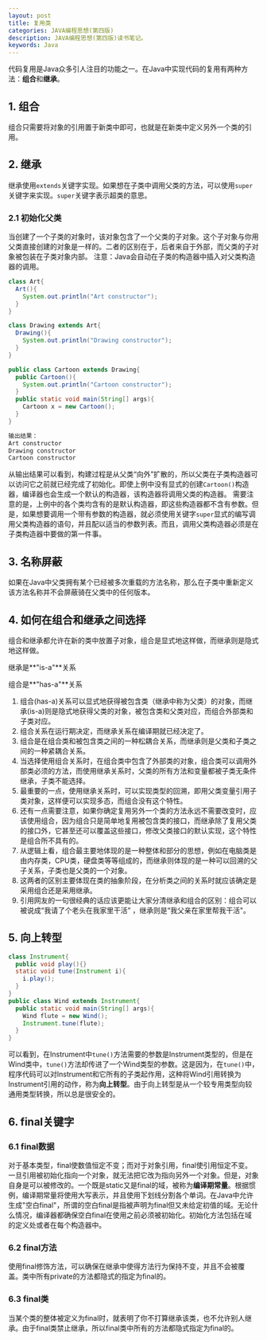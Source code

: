```yaml
---
layout: post
title: 复用类
categories: JAVA编程思想(第四版)
description: JAVA编程思想(第四版)读书笔记。
keywords: Java 
---
```


代码复用是Java众多引人注目的功能之一。在Java中实现代码的复用有两种方法：**组合**和**继承**。

## 1. 组合

组合只需要将对象的引用置于新类中即可，也就是在新类中定义另外一个类的引用。

## 2. 继承

继承使用`extends`关键字实现。如果想在子类中调用父类的方法，可以使用`super`关键字来实现。`super`关键字表示超类的意思。

### 2.1 初始化父类

当创建了一个子类的对象时，该对象包含了一个父类的子对象。这个子对象与你用父类直接创建的对象是一样的。二者的区别在于，后者来自于外部，而父类的子对象被包装在子类对象内部。
注意：Java会自动在子类的构造器中插入对父类构造器的调用。

```java
class Art{
  Art(){
    System.out.println("Art constructor");
  }
}

class Drawing extends Art{
  Drawing(){
    System.out.println("Drawing constructor");
  }
}

public class Cartoon extends Drawing{
  public Cartoon(){
    System.out.println("Cartoon constructor");
  }
  public static void main(String[] args){
    Cartoon x = new Cartoon();
  }
}

输出结果：
Art constructor
Drawing constructor
Cartoon constructor
```

从输出结果可以看到，构建过程是从父类“向外”扩散的，所以父类在子类构造器可以访问它之前就已经完成了初始化。即使上例中没有显式的创建`Cartoon()`构造器，编译器也会生成一个默认的构造器，该构造器将调用父类的构造器。
需要注意的是，上例中的各个类均含有的是默认构造器，即这些构造器都不含有参数。但是，如果想要调用一个带有参数的构造器，就必须使用关键字`super`显式的编写调用父类构造器的语句，并且配以适当的参数列表。而且，调用父类构造器必须是在子类构造器中要做的第一件事。

## 3. 名称屏蔽

如果在Java中父类拥有某个已经被多次重载的方法名称，那么在子类中重新定义该方法名称并不会屏蔽骑在父类中的任何版本。

## 4. 如何在组合和继承之间选择

组合和继承都允许在新的类中放置子对象，组合是显式地这样做，而继承则是隐式地这样做。

继承是**"is-a"**关系

组合是**"has-a"**关系

1. 组合(has-a)关系可以显式地获得被包含类（继承中称为父类）的对象，而继承(is-a)则是隐式地获得父类的对象，被包含类和父类对应，而组合外部类和子类对应。
2. 组合关系在运行期决定，而继承关系在编译期就已经决定了。
3. 组合是在组合类和被包含类之间的一种松耦合关系，而继承则是父类和子类之间的一种紧耦合关系。
4. 当选择使用组合关系时，在组合类中包含了外部类的对象，组合类可以调用外部类必须的方法，而使用继承关系时，父类的所有方法和变量都被子类无条件继承，子类不能选择。
5. 最重要的一点，使用继承关系时，可以实现类型的回溯，即用父类变量引用子类对象，这样便可以实现多态，而组合没有这个特性。
6. 还有一点需要注意，如果你确定复用另外一个类的方法永远不需要改变时，应该使用组合，因为组合只是简单地复用被包含类的接口，而继承除了复用父类的接口外，它甚至还可以覆盖这些接口，修改父类接口的默认实现，这个特性是组合所不具有的。
7. 从逻辑上看，组合最主要地体现的是一种整体和部分的思想，例如在电脑类是由内存类，CPU类，硬盘类等等组成的，而继承则体现的是一种可以回溯的父子关系，子类也是父类的一个对象。
8. 这两者的区别主要体现在类的抽象阶段，在分析类之间的关系时就应该确定是采用组合还是采用继承。
9. 引用网友的一句很经典的话应该更能让大家分清继承和组合的区别：组合可以被说成“我请了个老头在我家里干活” ，继承则是“我父亲在家里帮我干活"。

## 5. 向上转型

```java
class Instrument{
  public void play(){}
  static void tune(Instrument i){
    i.play();
  }
}
public class Wind extends Instrument{
  public static void main(String[] args){
    Wind flute = new Wind();
    Instrument.tune(flute);
  }
}
```
可以看到，在Instrument中`tune()`方法需要的参数是Instrument类型的，但是在Wind类中，`tune()`方法却传进了一个Wind类型的参数。这是因为，在`tune()`中，程序代码可以对Instrument和它所有的子类起作用，这种将Wind引用转换为Instrument引用的动作，称为**向上转型**。由于向上转型是从一个较专用类型向较通用类型转换，所以总是很安全的。

## 6. final关键字

### 6.1 final数据

对于基本类型，final使数值恒定不变；而对于对象引用，final使引用恒定不变。一旦引用被初始化指向一个对象，就无法把它改为指向另外一个对象。但是，对象自身是可以被修改的。一个既是static又是final的域，被称为**编译期常量**。根据惯例，编译期常量将使用大写表示，并且使用下划线分割各个单词。在Java中允许生成"空白final"，所谓的空白final是指被声明为final但又未给定初值的域。无论什么情况，编译器都确保空白final在使用之前必须被初始化。初始化方法包括在域的定义处或者在每个构造器中。

### 6.2 final方法

使用final修饰方法，可以确保在继承中使得方法行为保持不变，并且不会被覆盖。类中所有private的方法都隐式的指定为final的。

### 6.3 final类

当某个类的整体被定义为final时，就表明了你不打算继承该类，也不允许别人继承。由于final类禁止继承，所以final类中所有的方法都隐式指定为final的。



